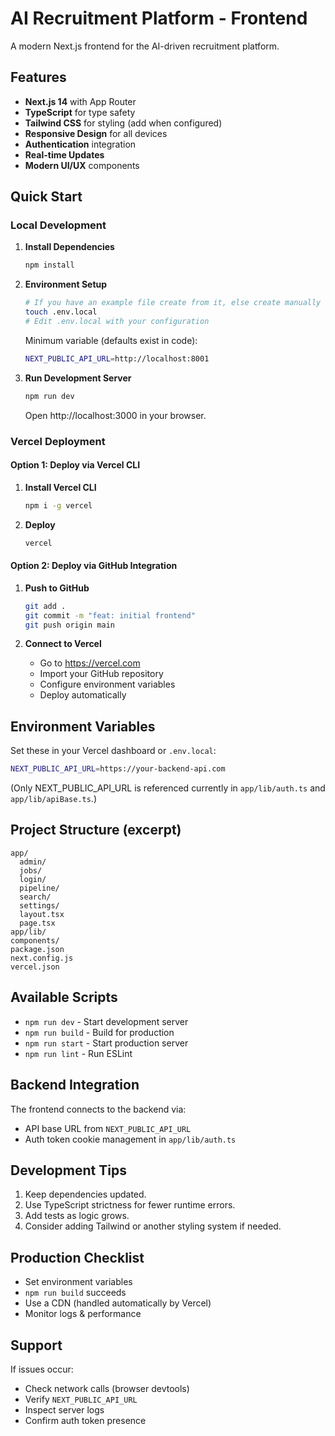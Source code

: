 # AI Recruitment Platform - Frontend

A modern Next.js frontend for the AI-driven recruitment platform.

## Features

- **Next.js 14** with App Router
- **TypeScript** for type safety
- **Tailwind CSS** for styling (add when configured)
- **Responsive Design** for all devices
- **Authentication** integration
- **Real-time Updates** 
- **Modern UI/UX** components

## Quick Start

### Local Development

1. **Install Dependencies**
   ```bash
   npm install
   ```

2. **Environment Setup**
   ```bash
   # If you have an example file create from it, else create manually
   touch .env.local
   # Edit .env.local with your configuration
   ```

   Minimum variable (defaults exist in code):
   ```bash
   NEXT_PUBLIC_API_URL=http://localhost:8001
   ```

3. **Run Development Server**
   ```bash
   npm run dev
   ```

   Open http://localhost:3000 in your browser.

### Vercel Deployment

#### Option 1: Deploy via Vercel CLI

1. **Install Vercel CLI**
   ```bash
   npm i -g vercel
   ```

2. **Deploy**
   ```bash
   vercel
   ```

#### Option 2: Deploy via GitHub Integration

1. **Push to GitHub**
   ```bash
   git add .
   git commit -m "feat: initial frontend"
   git push origin main
   ```

2. **Connect to Vercel**
   - Go to https://vercel.com
   - Import your GitHub repository
   - Configure environment variables
   - Deploy automatically

## Environment Variables

Set these in your Vercel dashboard or `.env.local`:

```bash
NEXT_PUBLIC_API_URL=https://your-backend-api.com
```

(Only NEXT_PUBLIC_API_URL is referenced currently in `app/lib/auth.ts` and `app/lib/apiBase.ts`.)

## Project Structure (excerpt)

```
app/
  admin/
  jobs/
  login/
  pipeline/
  search/
  settings/
  layout.tsx
  page.tsx
app/lib/
components/
package.json
next.config.js
vercel.json
```

## Available Scripts

- `npm run dev` - Start development server
- `npm run build` - Build for production
- `npm run start` - Start production server
- `npm run lint` - Run ESLint

## Backend Integration

The frontend connects to the backend via:
- API base URL from `NEXT_PUBLIC_API_URL`
- Auth token cookie management in `app/lib/auth.ts`

## Development Tips

1. Keep dependencies updated.
2. Use TypeScript strictness for fewer runtime errors.
3. Add tests as logic grows.
4. Consider adding Tailwind or another styling system if needed.

## Production Checklist

- Set environment variables
- `npm run build` succeeds
- Use a CDN (handled automatically by Vercel)
- Monitor logs & performance

## Support

If issues occur:
- Check network calls (browser devtools)
- Verify `NEXT_PUBLIC_API_URL`
- Inspect server logs
- Confirm auth token presence
